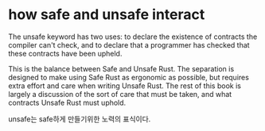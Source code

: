 # how safe and unsafe interact

The unsafe keyword has two uses: to declare the existence of contracts the compiler can't 
check, and to declare that a programmer has checked that these contracts have been upheld.

This is the balance between Safe and Unsafe Rust. The separation is designed to make using 
Safe Rust as ergonomic as possible, but requires extra effort and care when writing Unsafe 
Rust. The rest of this book is largely a discussion of the sort of care that must be 
taken, and what contracts Unsafe Rust must uphold.

unsafe는 safe하게 만들기위한 노력의 표식이다. 



